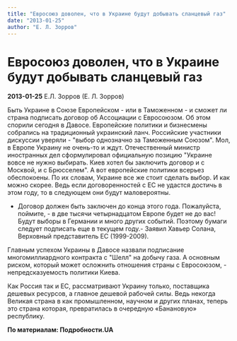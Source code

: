 ```yaml
---
title: "Евросоюз доволен, что в Украине будут добывать сланцевый газ"
date: "2013-01-25"
author: "Е. Л. Зорров"
---
```


# Евросоюз доволен, что в Украине будут добывать сланцевый газ

**2013-01-25** Е.Л. Зорров (Е. Л. Зорров)

Быть Украине в Союзе Европейском - или в Таможенном - и сможет ли страна подписать договор об Ассоциации с Евросоюзом. Об этом спорили сегодня в Давосе. Европейские политики и бизнесмены собрались на традиционный украинский ланч. Российские участники дискуссии уверяли - "выбор однозначно за Таможенным Союзом". Мол, в Европе Украину не очень-то и ждут. Отечественный министр иностранных дел сформулировал официальную позицию "Украине вовсе не нужно выбирать. Киев хотел бы заключить договор и с Москвой, и с Брюсселем". А вот европейские политики всерьез обеспокоены. По их словам, Украине все же стоит сделать выбор. И как можно скорее. Ведь если договоренностей с ЕС не удастся достичь в этом году, то в следующем они будут маловероятны.

- Договор должен быть заключен до конца этого года. Пожалуйста, поймите, - в две тысячи четырнадцатом Европе будет не до вас! Будут выборы в Германии и много других событий. Поэтому бумаги следует подписать еще в текущем году.- Заявил Хавьер Солана, Верховный представитель ЕС (1999-2009).

Главным успехом Украины в Давосе назвали подписание многомиллиардного контракта с "Шелл" на добычу газа. А основным риском, который может осложнить отношения страны с Евросоюзом, - непредсказуемость политики Киева.

Как Россия так и ЕС, рассматривают Украину только, поставщика дешевых ресурсов, а главное дешевой рабочей силы. Ведь некогда Великая страна в как промышленном, научном и других планах, теперь это страна которая, превратилась в очередную «Банановую» республику.

**По материалам: Подробности.UA**